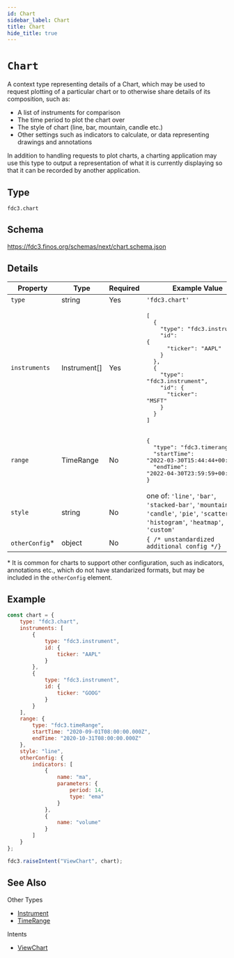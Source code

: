 ```yaml
---
id: Chart
sidebar_label: Chart
title: Chart
hide_title: true
---
```

# `Chart`

A context type representing details of a Chart, which may be used to request plotting of a particular chart or to otherwise share details of its composition, such as:

* A list of instruments for comparison
* The time period to plot the chart over
* The style of chart (line, bar, mountain, candle etc.)
* Other settings such as indicators to calculate, or data representing drawings and annotations

In addition to handling requests to plot charts, a charting application may use this type to output a representation of what it is currently displaying so that it can be recorded by another application.

## Type

`fdc3.chart`

## Schema

https://fdc3.finos.org/schemas/next/chart.schema.json

## Details

| Property         | Type            | Required | Example Value        |
|------------------|-----------------|----------|----------------------|
| `type`           | string          | Yes      | `'fdc3.chart'`     |
| `instruments`    | Instrument[]  | Yes      | <pre>[<br/>&emsp;&emsp;{<br/>&emsp;&emsp;&emsp;&emsp;"type": "fdc3.instrument",<br/>&emsp;&emsp;&emsp;&emsp;"id": {<br/>&emsp;&emsp;&emsp;&emsp;&emsp;&emsp;"ticker": "AAPL"<br/>&emsp;&emsp;&emsp;&emsp;}<br/>&emsp;&emsp;},<br/>&emsp;&emsp;{<br/>&emsp;&emsp;&emsp;&emsp;"type": "fdc3.instrument",<br/>&emsp;&emsp;&emsp;&emsp;"id": {<br/>&emsp;&emsp;&emsp;&emsp;&emsp;&emsp;"ticker": "MSFT"<br/>&emsp;&emsp;&emsp;&emsp;}<br/>&emsp;&emsp;}<br/>]</pre> |
| `range` | TimeRange  | No       | <pre>{<br/>&emsp;&emsp;"type": "fdc3.timerange",<br/>&emsp;&emsp;"startTime": "2022-03-30T15:44:44+00:00",<br/>&emsp;&emsp;"endTime": "2022-04-30T23:59:59+00:00"<br/>}</pre>            |
| `style`    | string  | No       | one of: `'line'`, `'bar'`, `'stacked-bar'`, `'mountain'`, `'candle'`, `'pie'`, `'scatter'`, `'histogram'`, `'heatmap'`, `'custom'`      |
| `otherConfig`* | object  | No |  `{ /* unstandardized additional config */}`  |

\* It is common for charts to support other configuration, such as indicators, annotations etc., which do not have standarized formats, but may be included in the `otherConfig` element.

## Example

```js
const chart = {
    type: "fdc3.chart",
    instruments: [
        {
            type: "fdc3.instrument",
            id: {
                ticker: "AAPL"
            }
        },
        {
            type: "fdc3.instrument",
            id: {
                ticker: "GOOG"
            }
        }
    ],
    range: {
        type: "fdc3.timeRange",
        startTime: "2020-09-01T08:00:00.000Z",
        endTime: "2020-10-31T08:00:00.000Z"
    },
    style: "line",
    otherConfig: {
        indicators: [
            {
                name: "ma",
                parameters: {
                    period: 14,
                    type: "ema"
                }
            },
            {
                name: "volume"
            }
        ]
    }
};

fdc3.raiseIntent("ViewChart", chart);
```

## See Also

Other Types

* [Instrument](Instrument)
* [TimeRange](TimeRange)

Intents

* [ViewChart](../../intents/ref/ViewChart)

